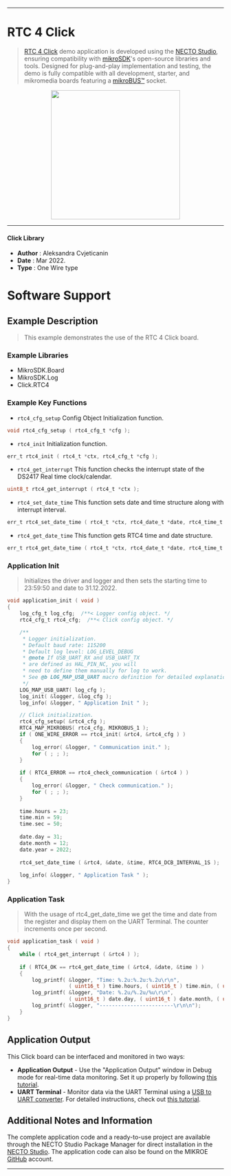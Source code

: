 
---
# RTC 4 Click

> [RTC 4 Click](https://www.mikroe.com/?pid_product=MIKROE-1891) demo application is developed using
the [NECTO Studio](https://www.mikroe.com/necto), ensuring compatibility with [mikroSDK](https://www.mikroe.com/mikrosdk)'s
open-source libraries and tools. Designed for plug-and-play implementation and testing, the demo is fully compatible with
all development, starter, and mikromedia boards featuring a [mikroBUS&trade;](https://www.mikroe.com/mikrobus) socket.

<p align="center">
  <img src="https://www.mikroe.com/?pid_product=MIKROE-1891&image=1" height=300px>
</p>

---

#### Click Library

- **Author**        : Aleksandra Cvjeticanin
- **Date**          : Mar 2022.
- **Type**          : One Wire type

# Software Support

## Example Description

> This example demonstrates the use of the RTC 4 Click board.

### Example Libraries

- MikroSDK.Board
- MikroSDK.Log
- Click.RTC4

### Example Key Functions

- `rtc4_cfg_setup` Config Object Initialization function.
```c
void rtc4_cfg_setup ( rtc4_cfg_t *cfg );
```

- `rtc4_init` Initialization function.
```c
err_t rtc4_init ( rtc4_t *ctx, rtc4_cfg_t *cfg );
```

- `rtc4_get_interrupt` This function checks the interrupt state of the DS2417 Real time clock/calendar.
```c
uint8_t rtc4_get_interrupt ( rtc4_t *ctx );
```

- `rtc4_set_date_time` This function sets date and time structure along with interrupt interval.
```c
err_t rtc4_set_date_time ( rtc4_t *ctx, rtc4_date_t *date, rtc4_time_t *time, uint8_t int_interval );
```

- `rtc4_get_date_time` This function gets RTC4 time and date structure. 
```c
err_t rtc4_get_date_time ( rtc4_t *ctx, rtc4_date_t *date, rtc4_time_t *time );
```

### Application Init

> Initializes the driver and logger and then sets the starting time to 23:59:50 and date to 31.12.2022.

```c
void application_init ( void ) 
{
    log_cfg_t log_cfg;  /**< Logger config object. */
    rtc4_cfg_t rtc4_cfg;  /**< Click config object. */

    /** 
     * Logger initialization.
     * Default baud rate: 115200
     * Default log level: LOG_LEVEL_DEBUG
     * @note If USB_UART_RX and USB_UART_TX 
     * are defined as HAL_PIN_NC, you will 
     * need to define them manually for log to work. 
     * See @b LOG_MAP_USB_UART macro definition for detailed explanation.
     */
    LOG_MAP_USB_UART( log_cfg );
    log_init( &logger, &log_cfg );
    log_info( &logger, " Application Init " );

    // Click initialization.
    rtc4_cfg_setup( &rtc4_cfg );
    RTC4_MAP_MIKROBUS( rtc4_cfg, MIKROBUS_1 );
    if ( ONE_WIRE_ERROR == rtc4_init( &rtc4, &rtc4_cfg ) ) 
    {
        log_error( &logger, " Communication init." );
        for ( ; ; );
    }
    
    if ( RTC4_ERROR == rtc4_check_communication ( &rtc4 ) )
    {
        log_error( &logger, " Check communication." );
        for ( ; ; );
    }
    
    time.hours = 23;
    time.min = 59; 
    time.sec = 50; 
    
    date.day = 31;
    date.month = 12; 
    date.year = 2022; 
    
    rtc4_set_date_time ( &rtc4, &date, &time, RTC4_DCB_INTERVAL_1S ); 
    
    log_info( &logger, " Application Task " );
}
```

### Application Task

> With the usage of rtc4_get_date_time we get the time and date from the register and display them on the UART Terminal. The counter increments once per second. 

```c
void application_task ( void ) 
{
    while ( rtc4_get_interrupt ( &rtc4 ) ); 
    
    if ( RTC4_OK == rtc4_get_date_time ( &rtc4, &date, &time ) ) 
    {
        log_printf( &logger, "Time: %.2u:%.2u:%.2u\r\n", 
                    ( uint16_t ) time.hours, ( uint16_t ) time.min, ( uint16_t ) time.sec ); 
        log_printf( &logger, "Date: %.2u/%.2u/%u\r\n", 
                    ( uint16_t ) date.day, ( uint16_t ) date.month, ( uint16_t ) date.year ); 
        log_printf( &logger, "------------------------\r\n\n"); 
    }
}
```

## Application Output

This Click board can be interfaced and monitored in two ways:
- **Application Output** - Use the "Application Output" window in Debug mode for real-time data monitoring.
Set it up properly by following [this tutorial](https://www.youtube.com/watch?v=ta5yyk1Woy4).
- **UART Terminal** - Monitor data via the UART Terminal using
a [USB to UART converter](https://www.mikroe.com/click/interface/usb?interface*=uart,uart). For detailed instructions,
check out [this tutorial](https://help.mikroe.com/necto/v2/Getting%20Started/Tools/UARTTerminalTool).

## Additional Notes and Information

The complete application code and a ready-to-use project are available through the NECTO Studio Package Manager for 
direct installation in the [NECTO Studio](https://www.mikroe.com/necto). The application code can also be found on
the MIKROE [GitHub](https://github.com/MikroElektronika/mikrosdk_click_v2) account.

---
